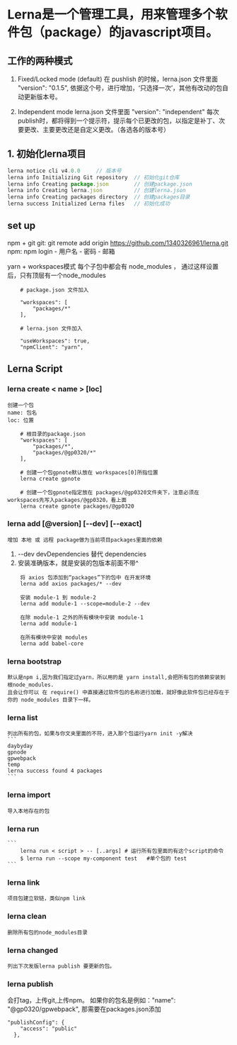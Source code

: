 # Lerna是一个管理工具，用来管理多个软件包（package）的javascript项目。

## 工作的两种模式
1. Fixed/Locked mode (default)
    在 pushlish 的时候，lerna.json 文件里面 "version": "0.1.5", 
    依据这个号，进行增加，‘只选择一次’，其他有改动的包自动更新版本号。

2. Independent mode
    lerna.json 文件里面 "version": "independent"
    每次publish时，都将得到一个提示符，提示每个已更改的包，以指定是补丁、次要更改、主要更改还是自定义更改。（各选各的版本号）

## 1. 初始化lerna项目

```js
lerna notice cli v4.0.0     // 版本号
lerna info Initializing Git repository  // 初始化git仓库
lerna info Creating package.json        // 创建package.json
lerna info Creating lerna.json          // 创建lerna.json
lerna info Creating packages directory  // 创建packages目录
lerna success Initialized Lerna files   // 初始化成功
```
## set up
npm + git
    git: git remote add origin https://github.com/1340326961/lerna.git
    npm: npm login - 用户名 - 密码 - 邮箱 

yarn + workspaces模式
    每个子包中都会有 node_modules ， 通过这样设置后，只有顶层有一个node_modules

```
    # package.json 文件加入

    "workspaces": [
        "packages/*"
    ],

    # lerna.json 文件加入

    "useWorkspaces": true,
    "npmClient": "yarn",
```
## Lerna Script

### lerna create < name > [loc]
    创建一个包
    name: 包名
    loc: 位置
```
    # 根目录的package.json 
    "workspaces": [
        "packages/*",
        "packages/@gp0320/*"
    ],
    
    # 创建一个包gpnote默认放在 workspaces[0]所指位置
    lerna create gpnote 

    # 创建一个包gpnote指定放在 packages/@gp0320文件夹下，注意必须在workspaces先写入packages/@gp0320，看上面
    lerna create gpnote packages/@gp0320
```
### lerna add [@version] [--dev] [--exact]
    增加 本地 或 远程 package做为当前项目packages里面的依赖

   1. --dev devDependencies 替代 dependencies
   2. 安装准确版本，就是安装的包版本前面不带^

```
    将 axios 包添加到“packages”下的包中 在开发环境
    lerna add axios packages/* --dev

    安装 module-1 到 module-2
    lerna add module-1 --scope=module-2 --dev

    在除 module-1 之外的所有模块中安装 module-1
    lerna add module-1

    在所有模块中安装 modules
    lerna add babel-core
```

### lerna bootstrap
    默认是npm i,因为我们指定过yarn，所以用的是 yarn install,会把所有包的依赖安装到根node_modules.
    且会让你可以 在 require() 中直接通过软件包的名称进行加载，就好像此软件包已经存在于 你的 node_modules 目录下一样。

### lerna list
    列出所有的包，如果与你文夹里面的不符，进入那个包运行yarn init -y解决
    ```
    daybyday
    gpnode
    gpwebpack
    temp
    lerna success found 4 packages
    ```

### lerna import

    导入本地存在的包

### lerna run
    ```
        lerna run < script > -- [..args] # 运行所有包里面的有这个script的命令
        $ lerna run --scope my-component test   #单个包的 test
    ```
### lerna link

    项目包建立软链，类似npm link

### lerna clean

    删除所有包的node_modules目录

### lerna changed
    列出下次发版lerna publish 要更新的包。

### lerna publish
会打tag，上传git,上传npm。 如果你的包名是例如："name": "@gp0320/gpwebpack", 那需要在packages.json添加
```
"publishConfig": {
    "access": "public"
  },
```










